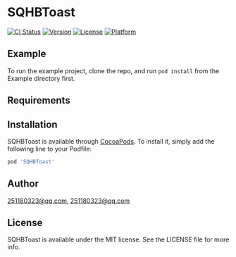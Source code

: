 # SQHBToast

[![CI Status](http://img.shields.io/travis/251180323@qq.com/SQHBToast.svg?style=flat)](https://travis-ci.org/251180323@qq.com/SQHBToast)
[![Version](https://img.shields.io/cocoapods/v/SQHBToast.svg?style=flat)](http://cocoapods.org/pods/SQHBToast)
[![License](https://img.shields.io/cocoapods/l/SQHBToast.svg?style=flat)](http://cocoapods.org/pods/SQHBToast)
[![Platform](https://img.shields.io/cocoapods/p/SQHBToast.svg?style=flat)](http://cocoapods.org/pods/SQHBToast)

## Example

To run the example project, clone the repo, and run `pod install` from the Example directory first.

## Requirements

## Installation

SQHBToast is available through [CocoaPods](http://cocoapods.org). To install
it, simply add the following line to your Podfile:

```ruby
pod 'SQHBToast'
```

## Author

251180323@qq.com, 251180323@qq.com

## License

SQHBToast is available under the MIT license. See the LICENSE file for more info.
